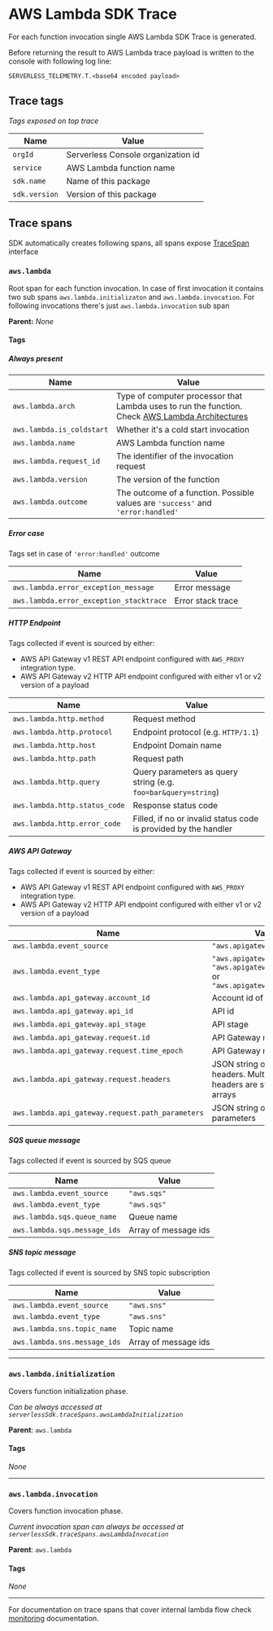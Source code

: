 # AWS Lambda SDK Trace

For each function invocation single AWS Lambda SDK Trace is generated.

Before returning the result to AWS Lambda trace payload is written to the console with following log line:

```
SERVERLESS_TELEMETRY.T.<base64 encoded payload>
```

## Trace tags

_Tags exposed on top trace_

| Name          | Value                              |
| ------------- | ---------------------------------- |
| `orgId`       | Serverless Console organization id |
| `service`     | AWS Lambda function name           |
| `sdk.name`    | Name of this package               |
| `sdk.version` | Version of this package            |

## Trace spans

SDK automatically creates following spans, all spans expose [TraceSpan](trace-span.md) interface

### `aws.lambda`

Root span for each function invocation. In case of first invocation it contains two sub spans `aws.lambda.initializaton` and `aws.lambda.invocation`. For following invocations there's just `aws.lambda.invocation` sub span

**Parent:** _None_

#### Tags

##### Always present

| Name                      | Value                                                                                                                                                                |
| ------------------------- | -------------------------------------------------------------------------------------------------------------------------------------------------------------------- |
| `aws.lambda.arch`         | Type of computer processor that Lambda uses to run the function. Check [AWS Lambda Architectures](https://docs.aws.amazon.com/lambda/latest/dg/foundation-arch.html) |
| `aws.lambda.is_coldstart` | Whether it's a cold start invocation                                                                                                                                 |
| `aws.lambda.name`         | AWS Lambda function name                                                                                                                                             |
| `aws.lambda.request_id`   | The identifier of the invocation request                                                                                                                             |
| `aws.lambda.version`      | The version of the function                                                                                                                                          |
| `aws.lambda.outcome`      | The outcome of a function. Possible values are `'success'` and `'error:handled'`                                                                                     |

##### Error case

Tags set in case of `'error:handled'` outcome

| Name                                    | Value             |
| --------------------------------------- | ----------------- |
| `aws.lambda.error_exception_message`    | Error message     |
| `aws.lambda.error_exception_stacktrace` | Error stack trace |

##### HTTP Endpoint

Tags collected if event is sourced by either:

- AWS API Gateway v1 REST API endpoint configured with `AWS_PROXY` integration type.
- AWS API Gateway v2 HTTP API endpoint configured with either v1 or v2 version of a payload

| Name                          | Value                                                           |
| ----------------------------- | --------------------------------------------------------------- |
| `aws.lambda.http.method`      | Request method                                                  |
| `aws.lambda.http.protocol`    | Endpoint protocol (e.g. `HTTP/1.1`)                             |
| `aws.lambda.http.host`        | Endpoint Domain name                                            |
| `aws.lambda.http.path`        | Request path                                                    |
| `aws.lambda.http.query`       | Query parameters as query string (e.g. `foo=bar&query=string`)  |
| `aws.lambda.http.status_code` | Response status code                                            |
| `aws.lambda.http.error_code`  | Filled, if no or invalid status code is provided by the handler |

##### AWS API Gateway

Tags collected if event is sourced by either:

- AWS API Gateway v1 REST API endpoint configured with `AWS_PROXY` integration type.
- AWS API Gateway v2 HTTP API endpoint configured with either v1 or v2 version of a payload

| Name                                             | Value                                                                                 |
| ------------------------------------------------ | ------------------------------------------------------------------------------------- |
| `aws.lambda.event_source`                        | `"aws.apigateway"`                                                                    |
| `aws.lambda.event_type`                          | `"aws.apigateway.rest"`, `"aws.apigatewayv2.http.v1"` or `"aws.apigatewayv2.http.v2"` |
| `aws.lambda.api_gateway.account_id`              | Account id of API Gateway                                                             |
| `aws.lambda.api_gateway.api_id`                  | API id                                                                                |
| `aws.lambda.api_gateway.api_stage`               | API stage                                                                             |
| `aws.lambda.api_gateway.request.id`              | API Gateway request id                                                                |
| `aws.lambda.api_gateway.request.time_epoch`      | API Gateway request time                                                              |
| `aws.lambda.api_gateway.request.headers`         | JSON string of request headers. Multi value headers are stored as arrays              |
| `aws.lambda.api_gateway.request.path_parameters` | JSON string of request path parameters                                                |

##### SQS queue message

Tags collected if event is sourced by SQS queue

| Name                         | Value                |
| ---------------------------- | -------------------- |
| `aws.lambda.event_source`    | `"aws.sqs"`          |
| `aws.lambda.event_type`      | `"aws.sqs"`          |
| `aws.lambda.sqs.queue_name`  | Queue name           |
| `aws.lambda.sqs.message_ids` | Array of message ids |

##### SNS topic message

Tags collected if event is sourced by SNS topic subscription

| Name                         | Value                |
| ---------------------------- | -------------------- |
| `aws.lambda.event_source`    | `"aws.sns"`          |
| `aws.lambda.event_type`      | `"aws.sns"`          |
| `aws.lambda.sns.topic_name`  | Topic name           |
| `aws.lambda.sns.message_ids` | Array of message ids |

---

### `aws.lambda.initialization`

Covers function initialization phase.

_Can be always accessed at `serverlessSdk.traceSpans.awsLambdaInitialization`_

**Parent**: `aws.lambda`

#### Tags

_None_

---

### `aws.lambda.invocation`

Covers function invocation phase.

_Current invocation span can always be accessed at `serverlessSdk.traceSpans.awsLambdaInvocation`_

**Parent**: `aws.lambda`

#### Tags

_None_

---

For documentation on trace spans that cover internal lambda flow check [monitoring](./monitoring.md) documentation.
